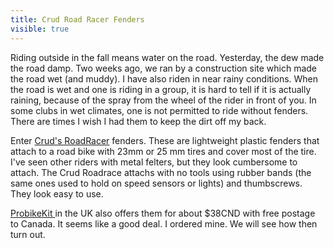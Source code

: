 ---title: Crud Road Racer Fendersvisible: true---Riding outside in the fall means water on the road. Yesterday, the dew made the road damp. Two weeks ago, we ran by a construction site which made the road wet (and muddy). I have also riden in near rainy conditions. When the road is wet and one is riding in a group, it is hard to tell if it is actually raining, because of the spray from the wheel of the rider in front of you. In some clubs in wet climates, one is not permitted to ride without fenders. There are times I wish I had them to keep the dirt off my back.

Enter <a title="Road Racer" href="http://www.crudproducts.com/products/roadracer" target="_blank">Crud's RoadRacer</a> fenders. These are lightweight plastic fenders that attach to a road bike with 23mm or 25 mm tires and cover most of the tire. I've seen other riders with metal felters, but they look cumbersome to attach. The Crud Roadrace attachs with no tools using rubber bands (the same ones used to hold on speed sensors or lights) and thumbscrews. They look easy to use.

<a title="ProBikekit Roadracer fenders" href="http://www.probikekit.com/display.php?code=A0551" target="_blank">ProbikeKit </a>in the UK also offers them for about $38CND with free postage to Canada. It seems like a good deal. I ordered mine. We will see how then turn out.

&nbsp;

&nbsp;